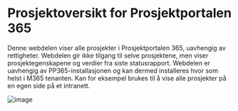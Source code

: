 # Prosjektoversikt for Prosjektportalen 365

Denne webdelen viser alle prosjekter i Prosjektportalen 365, uavhengig av rettigheter. Webdelen gir ikke tilgang til selve prosjektene, men viser prosjektegenskapene og verdier fra siste statusrapport. Webdelen er uavhengig av PP365-installasjonen og kan dermed installeres hvor som helst i M365 tenanten. Kan for eksempel brukes til å vise alle prosjekter på en egen side på et intranett.

![image](https://user-images.githubusercontent.com/1837390/138763891-39aab217-59a8-4a08-b276-15cca540f80f.png)

